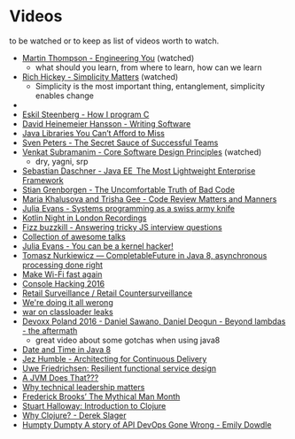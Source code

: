 # Videos

to be watched or to keep as list of videos worth to watch.

* [Martin Thompson - Engineering You](https://www.infoq.com/presentations/engineer-practices-techniques) (watched)
  * what should you learn, from where to learn, how can we learn
* [Rich Hickey - Simplicity Matters](https://www.youtube.com/watch?v=rI8tNMsozo0) (watched)
  * Simplicity is the most important thing, entanglement,  simplicity enables change
* [](https://www.infoq.com/presentations/Simple-Made-Easy)
* [Eskil Steenberg - How I program C](https://www.youtube.com/watch?v=443UNeGrFoM)
* [David Heinemeier Hansson - Writing Software](https://www.youtube.com/watch?v=9LfmrkyP81M)
* [Java Libraries You Can’t Afford to Miss](https://www.youtube.com/watch?v=pmmP-7d6pWw)
* [Sven Peters - The Secret Sauce of Successful Teams](https://vimeo.com/181781922)
* [Venkat Subramanim - Core Software Design Principles](https://www.youtube.com/watch?v=XgoldEoK-Rw) (watched)
  * dry, yagni, srp
* [Sebastian Daschner - Java EE  The Most Lightweight Enterprise Framework](https://www.youtube.com/watch?v=JN1iUUitgvY)
* [Stian Grenborgen - The Uncomfortable Truth of Bad Code](https://vimeo.com/181788151) 
* [Maria Khalusova and Trisha Gee - Code Review Matters and Manners](https://vimeo.com/182087729)
* [Julia Evans - Systems programming as a swiss army knife](https://www.youtube.com/watch?v=HfD9IMZ9rKY)
* [Kotlin Night in London Recordings](https://blog.jetbrains.com/kotlin/2016/11/kotlin-night-in-london-recordings/)
* [Fizz buzzkill - Answering tricky JS interview questions](https://www.youtube.com/watch?v=cMxI8n393ZM)
* [Collection of awesome talks](https://github.com/JanVanRyswyck/awesome-talks)
* [Julia Evans - You can be a kernel hacker!](https://www.youtube.com/watch?v=0IQlpFWTFbM)
* [Tomasz Nurkiewicz — CompletableFuture in Java 8, asynchronous processing done right](https://www.youtube.com/watch?v=-MBPQ7NIL_Y)
* [Make Wi-Fi fast again](https://media.ccc.de/v/33c3-7911-make_wi-fi_fast_again)
* [Console Hacking 2016](https://media.ccc.de/v/33c3-7946-console_hacking_2016)
* [Retail Surveillance / Retail Countersurveillance](https://media.ccc.de/v/33c3-8238-retail_surveillance_retail_countersurveillance)
* [We're doing it all werong](https://www.youtube.com/watch?v=TS1lpKBMkgg)
* [war on classloader leaks](https://www.youtube.com/watch?v=dXqIfo5h2BE)
* [Devoxx Poland 2016 - Daniel Sawano, Daniel Deogun - Beyond lambdas - the aftermath](https://www.youtube.com/watch?v=sbcXQJA0EQc)
  * great video about some gotchas when using java8
* [Date and Time in Java 8](https://www.youtube.com/watch?v=2HXc3f-C3L0)
* [Jez Humble - Architecting for Continuous Delivery](https://www.youtube.com/watch?v=_wnd-eyPoMo&feature=youtu.be&t=199)
* [Uwe Friedrichsen: Resilient functional service design](https://www.youtube.com/watch?v=F3wqb6nTzOw)
* [A JVM Does That???](https://www.youtube.com/watch?v=-vizTDSz8NU&app=desktop)
* [Why technical leadership matters](https://youtu.be/_6BKK1SPAVI)
* [Frederick Brooks’ The Mythical Man Month](https://vimeo.com/71116317)
* [Stuart Halloway: Introduction to Clojure](https://vimeo.com/68375202)
* [Why Clojure? - Derek Slager](https://www.youtube.com/watch?v=BThkk5zv0DE)
* [Humpty Dumpty A story of API DevOps Gone Wrong - Emily Dowdle](https://www.youtube.com/watch?v=6mI9ZfDjlrY)
